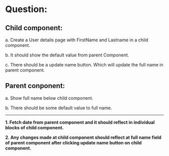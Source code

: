 # Question:

## Child component:
   
   a. Create a User details page with FirstName and Lastname in a child component.
   
   b. It should show the default value from parent Component.
   
   c. There should be a update name button. Which will update the full name in parent component.
   
## Parent conponent:

   a. Show full name below child component.

   b. There should be some default value to full name.

<hr>

**1. Fetch date from parent component and it should reflect in individual blocks of child component.**

**2. Any changes made at child component should reflect at full name field of parent component after clicking update name button on child component.**
   
